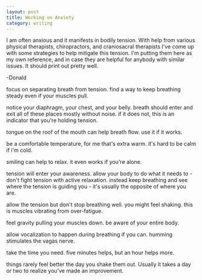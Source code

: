 ```yaml
---
layout: post
title: Working on Anxiety
category: writing
---
```


<div class="noprint mb-10 italic text-sm">
  <p>
    I am often anxious and it manifests in bodily tension. With help from various physical therapists, chiropractors, and craniosacral therapists I've come up with some strategies to help mitigate this tension. I'm putting them here as my own reference, and in case they are helpful for anybody with similar issues. It should print out pretty well.
  </p>
  <p>
    -Donald
  </p>
</div>

<p class="my-3">
  focus on separating breath from tension. find a way to keep breathing steady even if your muscles pull.
</p>

<p class="my-3">
  notice your diaphragm, your chest, and your belly. breath should enter and exit all of these places mostly without noise. if it does not, this is an indicator that you're holding tension.
</p>

<p class="my-3">
  tongue on the roof of the mouth can help breath flow. use it if it works.
</p>

<p class="my-3">
  be a comfortable temperature, for me that's extra warm. it's hard to be calm if i'm cold.
</p>

<p class="my-3">
  smiling can help to relax. it even works if you're alone.
</p>

<p class="my-3">
  tension will enter your awareness. allow your body to do what it needs to - don't fight tension with active relaxation. instead keep breathing and see where the tension is guiding you - it's usually the opposite of where you are.
</p>

<p class="my-3">
  allow the tension but don't stop breathing well. you might feel shaking. this is muscles vibrating from over-fatigue. 
</p>

<p class="my-3">
  feel gravity pulling your muscles down. be aware of your entire body.
</p>

<p class="my-3">
  allow vocalization to happen during breathing if you can. humming stimulates the vagas nerve.
</p>

<p class="my-3">
  take the time you need. five minutes helps, but an hour helps more.
</p>

<p class="my-3">
  things rarely feel better the day you shake them out. Usually it takes a day or two to realize you've made an improvement. 
</p>
